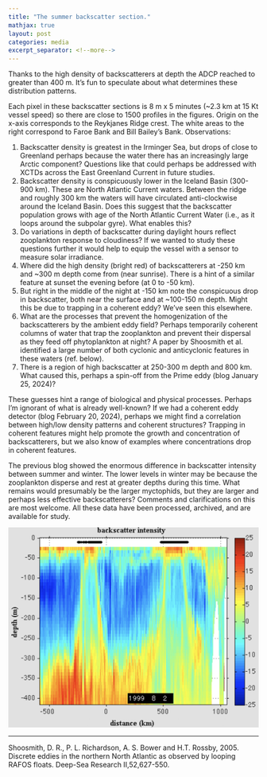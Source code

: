 ```yaml
---
title: "The summer backscatter section."
mathjax: true
layout: post
categories: media
excerpt_separator: <!--more-->
---
```


Thanks to the high density of backscatterers at depth the ADCP reached to greater than 400 m. It’s fun to speculate about what determines these distribution patterns. 
<!--more-->

Each pixel in these backscatter sections is 8 m x 5 minutes (~2.3 km at 15 Kt vessel speed) so there are close to 1500 profiles in the figures. Origin on the x-axis corresponds to the Reykjanes Ridge crest. The white areas to the right correspond to Faroe Bank and Bill Bailey’s Bank. Observations:
1.	Backscatter density is greatest in the Irminger Sea, but drops of close to Greenland perhaps because the water there has an increasingly large Arctic component? Questions like that could perhaps be addressed with XCTDs across the East Greenland Current in future studies. 
2.	Backscatter density is conspicuously lower in the Iceland Basin (300-900 km). These are North Atlantic Current waters. Between the ridge and roughly 300 km the waters will have circulated anti-clockwise around the Iceland Basin. Does this suggest that the backscatter population grows with age of the North Atlantic Current Water (i.e., as it loops around the subpolar gyre). What enables this?
3.	Do variations in depth of backscatter during daylight hours reflect zooplankton response to cloudiness? If we wanted to study these questions further it would help to equip the vessel with a sensor to measure solar irradiance. 
4.	Where did the high density (bright red) of backscatterers at -250 km and ~300 m depth come from (near sunrise). There is a hint of a similar feature at sunset the evening before (at 0 to -50 km).    
5.	But right in the middle of the night at -150 km note the conspicuous drop in backscatter, both near the surface and at ~100-150 m depth. Might this be due to trapping in a coherent eddy? We’ve seen this elsewhere. 
6.	What are the processes that prevent the homogenization of the backscatterers by the ambient eddy field? Perhaps temporarily coherent columns of water that trap the zooplankton and prevent their dispersal as they feed off phytoplankton at night?  A paper by Shoosmith et al. identified a large number of both cyclonic and anticyclonic features in these waters (ref. below). 
7.	There is a region of high backscatter at 250-300 m depth and 800 km. What caused this, perhaps a spin-off from the Prime eddy (blog January 25, 2024)? 

These guesses hint a range of biological and physical processes. Perhaps I’m ignorant of what is already well-known? If we had a coherent eddy detector (blog February 20, 2024), perhaps we might find a correlation between high/low density patterns and coherent structures? Trapping in coherent features might help promote the growth and concentration of backscatterers, but we also know of examples where concentrations drop in coherent features. 

The previous blog showed the enormous difference in backscatter intensity between summer and winter. The lower levels in winter may be because the zooplankton disperse and rest at greater depths during this time. What remains would presumably be the larger myctophids, but they are larger and perhaps less effective backscatterers? Comments and clarifications on this are most welcome. All these data have been processed, archived, and are available for study.

![SummerBackscatter](/assets/SummerBackscatter.jpeg)

- - - - -
Shoosmith, D. R., P. L. Richardson, A. S. Bower and H.T. Rossby, 2005.  Discrete eddies in the northern North Atlantic as observed by looping RAFOS floats. Deep-Sea Research II,52,627-550.
